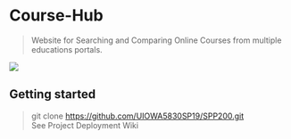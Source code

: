 # Course-Hub
> Website for Searching and Comparing Online Courses from multiple educations portals.
 <img src="https://api.codeclimate.com/v1/badges/f3dfcf450dd71138f102/test_coverage" />

## Getting started
> git clone https://github.com/UIOWA5830SP19/SPP200.git <br>
> See Project Deployment Wiki
